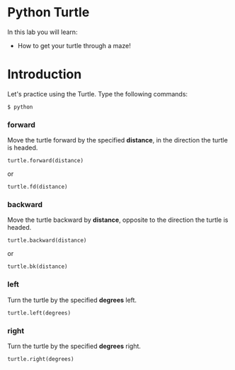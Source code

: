 # Python Turtle

In this lab you will learn:

- How to get your turtle through a maze!

# Introduction

Let's practice using the Turtle.  Type the following commands:

```
$ python
``` 



### forward

Move the turtle forward by the specified **distance**, in the direction the turtle is headed.

```
turtle.forward(distance)
``` 

or

```
turtle.fd(distance)
``` 

### backward

Move the turtle backward by **distance**, opposite to the direction the turtle is headed.

```
turtle.backward(distance)
``` 
or
```
turtle.bk(distance)
``` 

### left

Turn the turtle by the specified **degrees** left.

```
turtle.left(degrees)
``` 

### right

Turn the turtle by the specified **degrees** right.

```
turtle.right(degrees)
``` 
